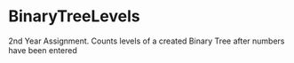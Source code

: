 # BinaryTreeLevels
2nd Year Assignment. Counts levels of a created Binary Tree after numbers have been entered 
